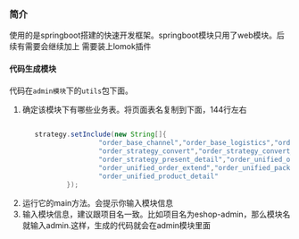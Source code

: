 ### 简介
使用的是springboot搭建的快速开发框架。springboot模块只用了web模块。后续有需要会继续加上
需要装上lomok插件
#### 代码生成模块
代码在`admin模块`下的`utils`包下面。
1. 确定该模块下有哪些业务表。将页面表名复制到下面，144行左右
    ```java
       
       strategy.setInclude(new String[]{
                       "order_base_channel","order_base_logistics","order_base_logistics_area",
                       "order_strategy_convert","order_strategy_convert_detail","order_strategy_present",
                       "order_strategy_present_detail","order_unified_order","order_unified_order_detail",
                       "order_unified_order_extend","order_unified_package","order_unified_package_detail",
                       "order_unified_product_detail"
               });
    ```
2. 运行它的main方法。会提示你输入模块信息
3. 输入模块信息，建议跟项目名一致。比如项目名为eshop-admin，那么模块名就输入admin.这样，生成的代码就会在admin模块里面


